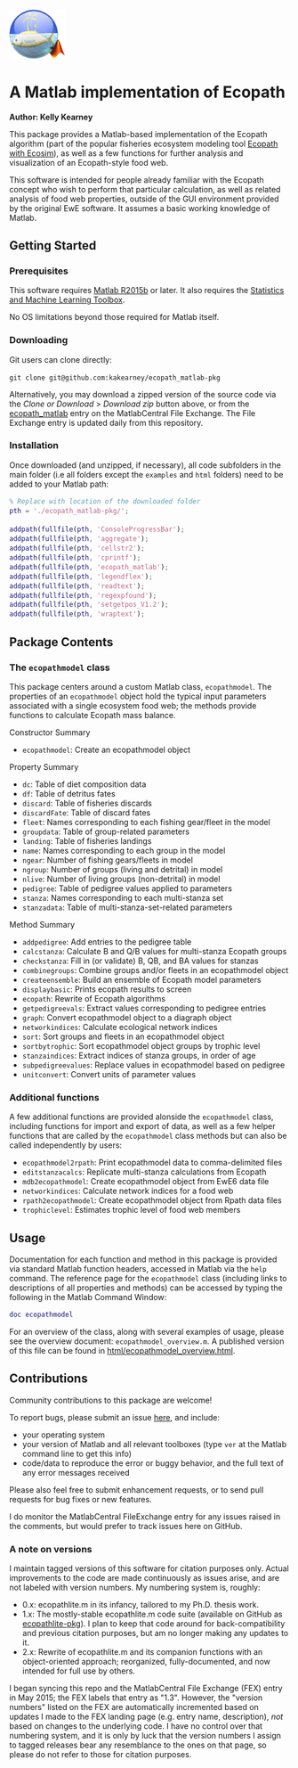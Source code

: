 <img src="./matlabEcopathLogo.png" width="100">

# A Matlab implementation of Ecopath 

**Author: Kelly Kearney**

This package provides a Matlab-based implementation of the Ecopath algorithm (part of the popular fisheries ecosystem modeling tool [Ecopath with Ecosim](http://www.ecopath.org)), as well as a few functions for further analysis and visualization of an Ecopath-style food web.

This software is intended for people already familiar with the Ecopath concept who wish to perform that particular calculation, as well as related analysis of food web properties, outside of the GUI environment provided by the original EwE software.  It assumes a basic working knowledge of Matlab.

## Getting Started

### Prerequisites

This software requires [Matlab R2015b](http://www.mathworks.com/products/matlab/) or later.  It also requires the [Statistics and Machine Learning Toolbox](http://www.mathworks.com/products/statistics/).

No OS limitations beyond those required for Matlab itself.
  
### Downloading

Git users can clone directly:

`git clone git@github.com:kakearney/ecopath_matlab-pkg`

Alternatively, you may download a zipped version of the source code via the _Clone or Download_ > _Download zip_ button above, or from the [ecopath_matlab](http://www.mathworks.com/matlabcentral/fileexchange/40082-ecopathlite-m--a-matlab-implementation-of-ecopath "FEX ecopath_matlab") entry on the MatlabCentral File Exchange.  The File Exchange entry is updated daily from this repository.

### Installation

Once downloaded (and unzipped, if necessary), all code subfolders in the main folder (i.e all folders except the `examples` and `html` folders) need to be added to your Matlab path:

```matlab
% Replace with location of the downloaded folder
pth = './ecopath_matlab-pkg/';

addpath(fullfile(pth, 'ConsoleProgressBar'); 
addpath(fullfile(pth, 'aggregate'); 
addpath(fullfile(pth, 'cellstr2'); 
addpath(fullfile(pth, 'cprintf'); 
addpath(fullfile(pth, 'ecopath_matlab'); 
addpath(fullfile(pth, 'legendflex'); 
addpath(fullfile(pth, 'readtext'); 
addpath(fullfile(pth, 'regexpfound'); 
addpath(fullfile(pth, 'setgetpos_V1.2'); 
addpath(fullfile(pth, 'wraptext'); 
```

## Package Contents

### The `ecopathmodel` class

This package centers around a custom Matlab class, `ecopathmodel`.  The properties of an `ecopathmodel` object hold the typical input parameters associated with a single ecosystem food web; the methods provide functions to calculate Ecopath mass balance.

Constructor Summary

*  `ecopathmodel`:	Create an ecopathmodel object 

Property Summary

*  `dc`:	Table of diet composition data 
*  `df`:	Table of detritus fates 
*  `discard`:	Table of fisheries discards 
*  `discardFate`:	Table of discard fates 
*  `fleet`:	Names corresponding to each fishing gear/fleet in the model 
*  `groupdata`:	Table of group-related parameters 
*  `landing`:	Table of fisheries landings 
*  `name`:	Names corresponding to each group in the model 
*  `ngear`:	Number of fishing gears/fleets in model 
*  `ngroup`:	Number of groups (living and detrital) in model 
*  `nlive`:	Number of living groups (non-detrital) in model 
*  `pedigree`:	Table of pedigree values applied to parameters 
*  `stanza`:	Names corresponding to each multi-stanza set 
*  `stanzadata`:	Table of multi-stanza-set-related parameters 

Method Summary

*  `addpedigree`:	Add entries to the pedigree table 
*  `calcstanza`:	Calculate B and Q/B values for multi-stanza Ecopath groups 
*  `checkstanza`:	Fill in (or validate) B, QB, and BA values for stanzas 
*  `combinegroups`:	Combine groups and/or fleets in an ecopathmodel object 
*  `createensemble`:	Build an ensemble of Ecopath model parameters 
*  `displaybasic`:	Prints ecopath results to screen 
*  `ecopath`:	Rewrite of Ecopath algorithms 
*  `getpedigreevals`:	Extract values corresponding to pedigree entries 
*  `graph`:	Convert ecopathmodel object to a diagraph object 
*  `networkindices`:	Calculate ecological network indices 
*  `sort`:	Sort groups and fleets in an ecopathmodel object 
*  `sortbytrophic`:	Sort ecopathmodel object groups by trophic level 
*  `stanzaindices`:	Extract indices of stanza groups, in order of age 
*  `subpedigreevalues`:	Replace values in ecopathmodel based on pedigree 
*  `unitconvert`:	Convert units of parameter values 

### Additional functions

A few additional functions are provided alonside the `ecopathmodel` class, including functions for import and export of data, as well as a few helper functions that are called by the `ecopathmodel` class methods but can also be called independently by users:

* `ecopathmodel2rpath`: Print ecopathmodel data to comma-delimited files
* `editstanzacalcs`: Replicate multi-stanza calculations from Ecopath
* `mdb2ecopathmodel`: Create ecopathmodel object from EwE6 data file
* `networkindices`: Calculate network indices for a food web
* `rpath2ecopathmodel`: Create ecopathmodel object from Rpath data files
* `trophiclevel`: Estimates trophic level of food web members


## Usage

Documentation for each function and method in this package is provided via standard Matlab function headers, accessed in Matlab via the `help` command.  The reference page for the `ecopathmodel` class (including links to descriptions of all properties and methods) can be accessed by typing the following in the Matlab Command Window:

```matlab
doc ecopathmodel
```

For an overview of the class, along with several examples of usage, please see the overview document: `ecopathmodel_overview.m`.  A published version of this file can be found in [html/ecopathmodel_overview.html](https://rawgit.com/kakearney/ecopath_matlab-pkg/master/html/ecopathmodel_overview.html).

## Contributions

Community contributions to this package are welcome!

To report bugs, please submit an issue [here](https://github.com/kakearney/ecopath_matlab-pkg/issues), and include:

- your operating system
- your version of Matlab and all relevant toolboxes (type `ver` at the Matlab command line to get this info)
- code/data to reproduce the error or buggy behavior, and the full text of any error messages received

Please also feel free to submit enhancement requests, or to send pull requests for bug fixes or new features.

I do monitor the MatlabCentral FileExchange entry for any issues raised in the comments, but would prefer to track issues here on GitHub.


### A note on versions

I maintain tagged versions of this software for citation purposes only.  Actual improvements to the code are made continuously as issues arise, and are not labeled with version numbers.  My numbering system is, roughly:

- 0.x: ecopathlite.m in its infancy, tailored to my Ph.D. thesis work.
- 1.x: The mostly-stable ecopathlite.m code suite (available on GitHub as [ecopathlite-pkg](https://github.com/kakearney/ecopathlite-pkg)).  I plan to keep that code around for back-compatibility and previous citation purposes, but am no longer making any updates to it.
- 2.x: Rewrite of ecopathlite.m and its companion functions with an object-oriented approach; reorganized, fully-documented, and now intended for full use by others.

I began syncing this repo and the MatlabCentral File Exchange (FEX) entry in May 2015; the FEX labels that entry as "1.3". However, the "version numbers" listed on the FEX are automatically incremented based on updates I made to the FEX landing page (e.g. entry name, description), *not* based on changes to the underlying code.  I have no control over that numbering system, and it is only by luck that the version numbers I assign to tagged releases bear any resemblance to the ones on that page, so please do not refer to those for citation purposes.
